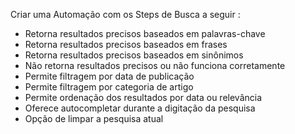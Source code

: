 Criar uma Automação com os Steps de Busca a seguir :

- Retorna resultados precisos baseados em palavras-chave
- Retorna resultados precisos baseados em frases
- Retorna resultados precisos baseados em sinônimos
- Não retorna resultados precisos ou não funciona corretamente
- Permite filtragem por data de publicação
- Permite filtragem por categoria de artigo
- Permite ordenação dos resultados por data ou relevância
- Oferece autocompletar durante a digitação da pesquisa
- Opção de limpar a pesquisa atual

